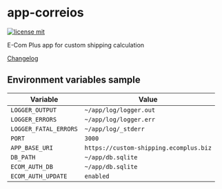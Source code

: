 # app-correios

[![license mit](https://img.shields.io/badge/License-MIT-yellow.svg)](https://opensource.org/licenses/MIT)

E-Com Plus app for custom shipping calculation

[Changelog](https://github.com/ecomclub/app-custom-shipping/blob/master/CHANGELOG.md)

## Environment variables sample

Variable              | Value
---                   | ---
`LOGGER_OUTPUT`       | `~/app/log/logger.out`
`LOGGER_ERRORS`       | `~/app/log/logger.err`
`LOGGER_FATAL_ERRORS` | `~/app/log/_stderr`
`PORT`                | `3000`
`APP_BASE_URI`        | `https://custom-shipping.ecomplus.biz`
`DB_PATH`             | `~/app/db.sqlite`
`ECOM_AUTH_DB`        | `~/app/db.sqlite`
`ECOM_AUTH_UPDATE`    | `enabled`
